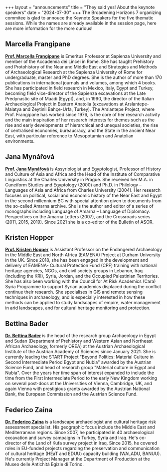 +++
layout = "announcements"
title = "They said yes! About the keynote speakers"
date = "2024-07-30"
+++
The Broadening Horizons 7 organizing commitee is glad to annouce the Keynote Speakers for the five thematic sessions. While the names are already available in the session page, here are more information for the more curious!

## Marcella Frangipane

**[Prof. Marcella Frangipane](https://www.lincei.it/it/content/frangipane-marcella)** is Emeritus Professor at Sapienza University and member of the Accademia dei Lincei in Rome. She has taught Prehistory and Protohistory of the Near and Middle East and Strategies and Methods of Archaeological Research at the Sapienza University of Rome for undergraduate, master and PhD degrees. She is the author of more than 170 publications in international journals and volumes, among which 4 books. She has participated in field research in Mexico, Italy, Egypt and Turkey, becoming field vice-director of the Sapienza excavations at the Late Predynastic site of Maadi (Egypt), and, in 1990, the director of the Italian Archaeological Project in Eastern Anatolia (excavations at Arslantepe-Malatya and Zeytinli Bahçe-Urfa, Turkey). The Arslantepe Project, where Prof. Frangipane has worked since 1976, is the core of her research activity and the main inspiration of her research interests for themes such as the rise and early developments of hierarchical and unequal societies, the rise of centralised economies, bureaucracy, and the State in the ancient Near East, with particular reference to Mesopotamian and Anatolian environments.

## Jana Mynářová

**[Prof. Jana Mynářová](https://uspv.ff.cuni.cz/en/academic-staff/jana-mynarova/)** is Assyriologist and Egyptologist, Professor of History and Culture of Asia and Africa and the Head of the Institute of Comparative Linguistics at the Charles University in Prague. She received her M.A. in Cuneiform Studies and Egyptology (2000) and Ph.D. in Philology – Languages of Asia and Africa from Charles University (2004). Her research focuses on political, social and economic history of the Near East and Egypt in the second millennium BC with special attention given to documents from the so-called Amarna archive. She is the author and editor of a series of monographs including Language of Amarna – Language of Diplomacy. Perspectives on the Amarna Letters (2007), and the Crossroads series (2011, 2015, 2019). Since 2021 she is a co-editor of the Bulletin of ASOR.

## Kristen Hopper

**[Prof. Kristen Hopper](https://www.durham.ac.uk/staff/k-a-hopper/)** is Assistant Professor on the Endangered Archaeology in the Middle East and North Africa (EAMENA) Project at Durham University in the UK. Since 2018, she has been engaged in the development and delivery of EAMENA- Cultural Protection Fund (CPF) training with national heritage agencies, NGOs, and civil society groups in Lebanon, Iraq (including the KRI), Syria, Jordan, and the Occupied Palestinian Territories.  She has also been working with the Council for At Risk Academics (Cara) Syria Programme to support Syrian academics displaced during the conflict continue their research. She specialises in GIS and remote sensing techniques in archaeology, and is especially interested in how these methods can be applied to study landscapes of empire, water management in arid landscapes, and for cultural heritage monitoring and protection.

## Bettina Bader

**[Dr. Bettina Bader](https://www.oeaw.ac.at/en/oeai/institute/team/person/bettina-bader)** is the head of the research group Archaeology in Egypt and Sudan (Department of Prehistory and Western Asian and Northeast African Archaeology, formerly OREA) at the Austrian Archaeological Institute of the Austrian Academy of Sciences since January 2021. She is currently leading the START Project "Beyond Politics: Material Culture in Second Intermediate Period Egypt and Nubia" awarded by the Austrian Science Fund, and head of research group "Material culture in Egypt and Nubia". Over the years her time span of interest expanded to include the time from the First Intermediate Period to the early New Kingdom working on several post-docs at the Universities of Vienna, Cambridge, UK, and again Vienna with prestigious grants awarded by the Austrian National Bank, the European Commission and the Austrian Science Fund.

## Federico Zaina

**[Dr. Federico Zaina](https://www.researchgate.net/profile/Federico-Zaina-2)** is a landscape archaeologist and cultural heritage risk assessment specialist. His geographic focus include the Middle East and Mediterranean regions. Since 2007, he participated in 40 archaeological excavation and survey campaigns in Turkey, Syria and Iraq. He's co-director of the Land of Kufa survey project in Iraq. Since 2015, he covered roles in EU-funded projects regarding the preservation and communication of cultural heritage (HEaT and EDUU) capacity building (WALADU, BANUU). He's currently Project Manager at the Department of Production at the Museo delle Antichità Egizie di Torino.
